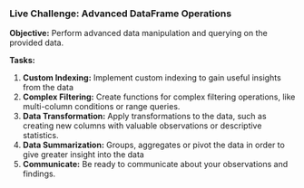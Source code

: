 ### Live **Challenge: Advanced DataFrame Operations**

**Objective:** Perform advanced data manipulation and querying on the provided data.

**Tasks:**

1. **Custom Indexing:** Implement custom indexing to gain useful insights from the data
2. **Complex Filtering:** Create functions for complex filtering operations, like multi-column conditions or range queries.
3. **Data Transformation:** Apply transformations to the data, such as creating new columns with valuable observations or descriptive statistics.
4. **Data Summarization:** Groups, aggregates or pivot the data in order to give greater insight into the data
5. **********Communicate:********** Be ready to communicate about your observations and findings.